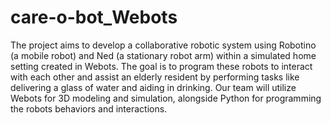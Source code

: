 # care-o-bot_Webots

The project aims to develop a collaborative robotic system using Robotino (a mobile robot) and Ned (a stationary robot arm) within a simulated home setting created in Webots. The goal is to program these robots to interact with each other and assist an elderly resident by performing tasks like delivering a glass of water and aiding in drinking.
Our team will utilize Webots for 3D modeling and simulation, alongside Python for programming the robots behaviors and interactions.
